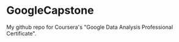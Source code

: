 # GoogleCapstone

My github repo for Coursera's "Google Data Analysis Professional Certificate". 



